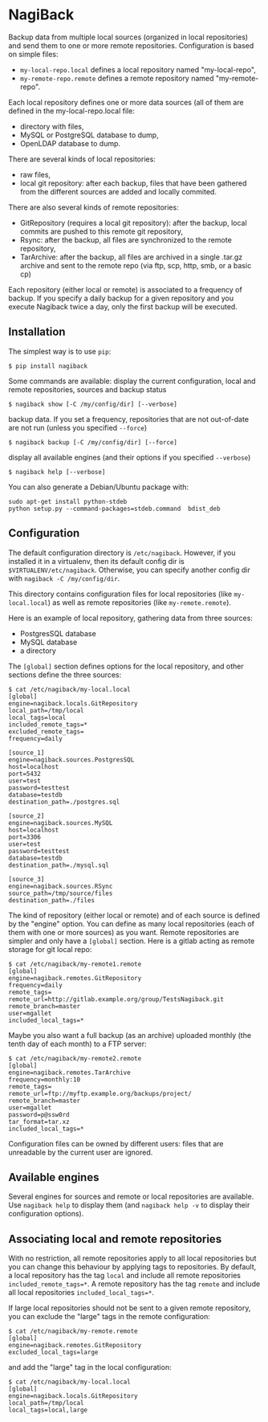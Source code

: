 NagiBack
========

Backup data from multiple local sources (organized in local repositories) and send them to one or more remote repositories.
Configuration is based on simple files: 
    
  * `my-local-repo.local` defines a local repository named "my-local-repo",
  * `my-remote-repo.remote` defines a remote repository named "my-remote-repo".
  
Each local repository defines one or more data sources (all of them are defined in the my-local-repo.local file:

  * directory with files,
  * MySQL or PostgreSQL database to dump,
  * OpenLDAP database to dump.

There are several kinds of local repositories:

  * raw files,
  * local git repository: after each backup, files that have been gathered from the different sources are added and locally commited.
  
There are also several kinds of remote repositories:

  * GitRepository (requires a local git repository): after the backup, local commits are pushed to this remote git repository,
  * Rsync: after the backup, all files are synchronized to the remote repository,
  * TarArchive: after the backup, all files are archived in a single .tar.gz archive and sent to the remote repo (via ftp, scp, http, smb, or a basic cp)

Each repository (either local or remote) is associated to a frequency of backup. 
If you specify a daily backup for a given repository and you execute Nagiback twice a day, only the first backup will be executed. 

Installation
------------

The simplest way is to use `pip`:

    $ pip install nagiback

Some commands are available:
display the current configuration, local and remote repositories, sources and backup status

    $ nagiback show [-C /my/config/dir] [--verbose]

backup data. If you set a frequency, repositories that are not out-of-date are not run (unless you specified `--force`)

    $ nagiback backup [-C /my/config/dir] [--force]
 
display all available engines (and their options if you specified `--verbose`)

    $ nagiback help [--verbose]

You can also generate a Debian/Ubuntu package with: 

    sudo apt-get install python-stdeb
    python setup.py --command-packages=stdeb.command  bdist_deb

Configuration
-------------

The default configuration directory is `/etc/nagiback`. However, if you installed it in a virtualenv, 
then its default config dir is `$VIRTUALENV/etc/nagiback`. 
Otherwise, you can specify another config dir with `nagiback -C /my/config/dir`.

This directory contains configuration files for local repositories 
(like `my-local.local`) as well as remote repositories (like `my-remote.remote`).

Here is an example of local repository, gathering data from three sources:

  * PostgresSQL database
  * MySQL database
  * a directory

The `[global]` section defines options for the local repository, and other sections define the three sources:

    $ cat /etc/nagiback/my-local.local
    [global]
    engine=nagiback.locals.GitRepository
    local_path=/tmp/local
    local_tags=local
    included_remote_tags=*
    excluded_remote_tags=
    frequency=daily
    
    [source_1]
    engine=nagiback.sources.PostgresSQL
    host=localhost
    port=5432
    user=test
    password=testtest
    database=testdb
    destination_path=./postgres.sql
    
    [source_2]
    engine=nagiback.sources.MySQL
    host=localhost
    port=3306
    user=test
    password=testtest
    database=testdb
    destination_path=./mysql.sql
    
    [source_3]
    engine=nagiback.sources.RSync
    source_path=/tmp/source/files
    destination_path=./files

The kind of repository (either local or remote) and of each source is defined by the "engine" option.
You can define as many local repositories (each of them with one or more sources) as you want.
Remote repositories are simpler and only have a `[global]` section. Here is a gitlab acting as remote storage for git local repo: 

    $ cat /etc/nagiback/my-remote1.remote
    [global]
    engine=nagiback.remotes.GitRepository
    frequency=daily
    remote_tags=
    remote_url=http://gitlab.example.org/group/TestsNagiback.git
    remote_branch=master
    user=mgallet
    included_local_tags=*

Maybe you also want a full backup (as an archive) uploaded monthly (the tenth day of each month) to a FTP server:

    $ cat /etc/nagiback/my-remote2.remote
    [global]
    engine=nagiback.remotes.TarArchive
    frequency=monthly:10
    remote_tags=
    remote_url=ftp://myftp.example.org/backups/project/
    remote_branch=master
    user=mgallet
    password=p@ssw0rd
    tar_format=tar.xz
    included_local_tags=*

Configuration files can be owned by different users: files that are unreadable by the current user are ignored.

Available engines
-----------------

Several engines for sources and remote or local repositories are available.
Use `nagiback help` to display them (and `nagiback help -v` to display their configuration options). 

Associating local and remote repositories
-----------------------------------------

With no restriction, all remote repositories apply to all local repositories but you can change this behaviour by applying tags to repositories.
By default, a local repository has the tag `local` and include all remote repositories `included_remote_tags=*`.
A remote repository has the tag `remote` and include all local repositories `included_local_tags=*`.

If large local repositories should not be sent to a given remote repository, you can exclude the "large" tags in the remote configuration:
 
    $ cat /etc/nagiback/my-remote.remote
    [global]
    engine=nagiback.remotes.GitRepository
    excluded_local_tags=large

and add the "large" tag in the local configuration:

    $ cat /etc/nagiback/my-local.local
    [global]
    engine=nagiback.locals.GitRepository
    local_path=/tmp/local
    local_tags=local,large

